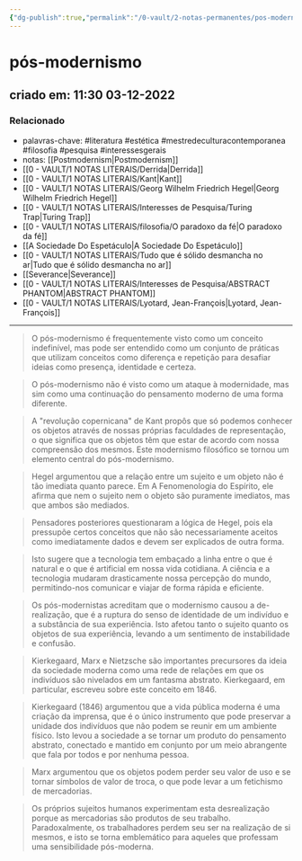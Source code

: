 ```yaml
---
{"dg-publish":true,"permalink":"/0-vault/2-notas-permanentes/pos-modernismo/","tags":["permanente","literatura","estética","mestredeculturacontemporanea","filosofia","pesquisa","interessesgerais"],"dgHomeLink":true,"dgShowLocalGraph":true,"dgShowFileTree":true,"dgEnableSearch":true}
---
```


# pós-modernismo
## criado em: 11:30 03-12-2022

### Relacionado
- palavras-chave: #literatura #estética #mestredeculturacontemporanea #filosofia #pesquisa #interessesgerais 
- notas: [[Postmodernism\|Postmodernism]]
- [[0 - VAULT/1 NOTAS LITERAIS/Derrida\|Derrida]]
- [[0 - VAULT/1 NOTAS LITERAIS/Kant\|Kant]]
- [[0 - VAULT/1 NOTAS LITERAIS/Georg Wilhelm Friedrich Hegel\|Georg Wilhelm Friedrich Hegel]]
- [[0 - VAULT/1 NOTAS LITERAIS/Interesses de Pesquisa/Turing Trap\|Turing Trap]]
- [[0 - VAULT/1 NOTAS LITERAIS/filosofia/O paradoxo da fé\|O paradoxo da fé]]
- [[A Sociedade Do Espetáculo\|A Sociedade Do Espetáculo]]
- [[0 - VAULT/1 NOTAS LITERAIS/Tudo que é sólido desmancha no ar\|Tudo que é sólido desmancha no ar]]
- [[Severance\|Severance]]
- [[0 - VAULT/1 NOTAS LITERAIS/Interesses de Pesquisa/ABSTRACT PHANTOM\|ABSTRACT PHANTOM]]
- [[0 - VAULT/1 NOTAS LITERAIS/Lyotard, Jean-François\|Lyotard, Jean-François]]
---
>O pós-modernismo é frequentemente visto como um conceito indefinível, mas pode ser entendido como um conjunto de práticas que utilizam conceitos como diferença e repetição para desafiar ideias como presença, identidade e certeza.

>O pós-modernismo não é visto como um ataque à modernidade, mas sim como uma continuação do pensamento moderno de uma forma diferente.

>A "revolução copernicana" de Kant propôs que só podemos conhecer os objetos através de nossas próprias faculdades de representação, o que significa que os objetos têm que estar de acordo com nossa compreensão dos mesmos. Este modernismo filosófico se tornou um elemento central do pós-modernismo.

>Hegel argumentou que a relação entre um sujeito e um objeto não é tão imediata quanto parece. Em A Fenomenologia do Espírito, ele afirma que nem o sujeito nem o objeto são puramente imediatos, mas que ambos são mediados.

>Pensadores posteriores questionaram a lógica de Hegel, pois ela pressupõe certos conceitos que não são necessariamente aceitos como imediatamente dados e devem ser explicados de outra forma.

>Isto sugere que a tecnologia tem embaçado a linha entre o que é natural e o que é artificial em nossa vida cotidiana. A ciência e a tecnologia mudaram drasticamente nossa percepção do mundo, permitindo-nos comunicar e viajar de forma rápida e eficiente.

>Os pós-modernistas acreditam que o modernismo causou a de-realização, que é a ruptura do senso de identidade de um indivíduo e a substância de sua experiência. Isto afetou tanto o sujeito quanto os objetos de sua experiência, levando a um sentimento de instabilidade e confusão.

>Kierkegaard, Marx e Nietzsche são importantes precursores da ideia da sociedade moderna como uma rede de relações em que os indivíduos são nivelados em um fantasma abstrato. Kierkegaard, em particular, escreveu sobre este conceito em 1846.

>Kierkegaard (1846) argumentou que a vida pública moderna é uma criação da imprensa, que é o único instrumento que pode preservar a unidade dos indivíduos que não podem se reunir em um ambiente físico. Isto levou a sociedade a se tornar um produto do pensamento abstrato, conectado e mantido em conjunto por um meio abrangente que fala por todos e por nenhuma pessoa.

>Marx argumentou que os objetos podem perder seu valor de uso e se tornar símbolos de valor de troca, o que pode levar a um fetichismo de mercadorias.

>Os próprios sujeitos humanos experimentam esta desrealização porque as mercadorias são produtos de seu trabalho. Paradoxalmente, os trabalhadores perdem seu ser na realização de si mesmos, e isto se torna emblemático para aqueles que professam uma sensibilidade pós-moderna.